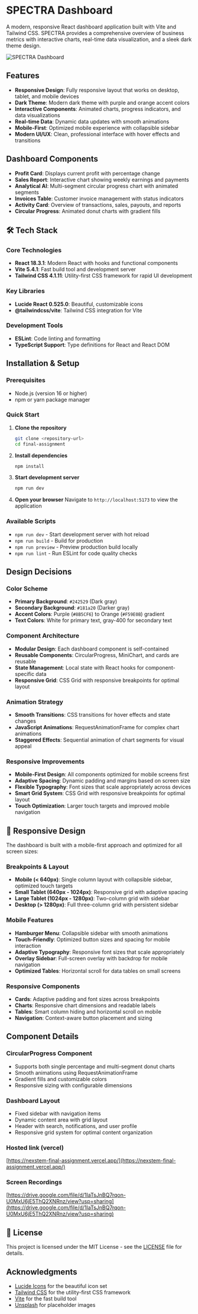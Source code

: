 # SPECTRA Dashboard

A modern, responsive React dashboard application built with Vite and Tailwind CSS. SPECTRA provides a comprehensive overview of business metrics with interactive charts, real-time data visualization, and a sleek dark theme design.

![SPECTRA Dashboard](https://via.placeholder.com/800x400/242529/FFFFFF?text=SPECTRA+Dashboard)

## Features

- **Responsive Design**: Fully responsive layout that works on desktop, tablet, and mobile devices
- **Dark Theme**: Modern dark theme with purple and orange accent colors
- **Interactive Components**: Animated charts, progress indicators, and data visualizations
- **Real-time Data**: Dynamic data updates with smooth animations
- **Mobile-First**: Optimized mobile experience with collapsible sidebar
- **Modern UI/UX**: Clean, professional interface with hover effects and transitions

## Dashboard Components

- **Profit Card**: Displays current profit with percentage change
- **Sales Report**: Interactive chart showing weekly earnings and payments
- **Analytical AI**: Multi-segment circular progress chart with animated segments
- **Invoices Table**: Customer invoice management with status indicators
- **Activity Card**: Overview of transactions, sales, payouts, and reports
- **Circular Progress**: Animated donut charts with gradient fills

## 🛠️ Tech Stack

### Core Technologies

- **React 18.3.1**: Modern React with hooks and functional components
- **Vite 5.4.1**: Fast build tool and development server
- **Tailwind CSS 4.1.11**: Utility-first CSS framework for rapid UI development

### Key Libraries

- **Lucide React 0.525.0**: Beautiful, customizable icons
- **@tailwindcss/vite**: Tailwind CSS integration for Vite

### Development Tools

- **ESLint**: Code linting and formatting
- **TypeScript Support**: Type definitions for React and React DOM

## Installation & Setup

### Prerequisites

- Node.js (version 16 or higher)
- npm or yarn package manager

### Quick Start

1. **Clone the repository**

   ```bash
   git clone <repository-url>
   cd final-assignment
   ```
2. **Install dependencies**

   ```bash
   npm install
   ```
3. **Start development server**

   ```bash
   npm run dev
   ```
4. **Open your browser**
   Navigate to `http://localhost:5173` to view the application

### Available Scripts

- `npm run dev` - Start development server with hot reload
- `npm run build` - Build for production
- `npm run preview` - Preview production build locally
- `npm run lint` - Run ESLint for code quality checks

## Design Decisions

### Color Scheme

- **Primary Background**: `#242529` (Dark gray)
- **Secondary Background**: `#181a20` (Darker gray)
- **Accent Colors**: Purple (`#8B5CF6`) to Orange (`#F59E0B`) gradient
- **Text Colors**: White for primary text, gray-400 for secondary text

### Component Architecture

- **Modular Design**: Each dashboard component is self-contained
- **Reusable Components**: CircularProgress, MiniChart, and cards are reusable
- **State Management**: Local state with React hooks for component-specific data
- **Responsive Grid**: CSS Grid with responsive breakpoints for optimal layout

### Animation Strategy

- **Smooth Transitions**: CSS transitions for hover effects and state changes
- **JavaScript Animations**: RequestAnimationFrame for complex chart animations
- **Staggered Effects**: Sequential animation of chart segments for visual appeal

### Responsive Improvements

- **Mobile-First Design**: All components optimized for mobile screens first
- **Adaptive Spacing**: Dynamic padding and margins based on screen size
- **Flexible Typography**: Font sizes that scale appropriately across devices
- **Smart Grid System**: CSS Grid with responsive breakpoints for optimal layout
- **Touch Optimization**: Larger touch targets and improved mobile navigation

## 📱 Responsive Design

The dashboard is built with a mobile-first approach and optimized for all screen sizes:

### Breakpoints & Layout

- **Mobile (< 640px)**: Single column layout with collapsible sidebar, optimized touch targets
- **Small Tablet (640px - 1024px)**: Responsive grid with adaptive spacing
- **Large Tablet (1024px - 1280px)**: Two-column grid with sidebar
- **Desktop (> 1280px)**: Full three-column grid with persistent sidebar

### Mobile Features

- **Hamburger Menu**: Collapsible sidebar with smooth animations
- **Touch-Friendly**: Optimized button sizes and spacing for mobile interaction
- **Adaptive Typography**: Responsive font sizes that scale appropriately
- **Overlay Sidebar**: Full-screen overlay with backdrop for mobile navigation
- **Optimized Tables**: Horizontal scroll for data tables on small screens

### Responsive Components

- **Cards**: Adaptive padding and font sizes across breakpoints
- **Charts**: Responsive chart dimensions and readable labels
- **Tables**: Smart column hiding and horizontal scroll on mobile
- **Navigation**: Context-aware button placement and sizing

## Component Details

### CircularProgress Component

- Supports both single percentage and multi-segment donut charts
- Smooth animations using RequestAnimationFrame
- Gradient fills and customizable colors
- Responsive sizing with configurable dimensions

### Dashboard Layout

- Fixed sidebar with navigation items
- Dynamic content area with grid layout
- Header with search, notifications, and user profile
- Responsive grid system for optimal content organization

### Hosted link (vercel)

[https://nexstem-final-assignment.vercel.app/](https://nexstem-final-assignment.vercel.app/)

### Screen Recordings

[https://drive.google.com/file/d/1IaTsJnBQ7rqon-U0MxU6jE5ThQ2XNRnz/view?usp=sharing](https://drive.google.com/file/d/1IaTsJnBQ7rqon-U0MxU6jE5ThQ2XNRnz/view?usp=sharing)

## 📄 License

This project is licensed under the MIT License - see the [LICENSE](LICENSE) file for details.

## Acknowledgments

- [Lucide Icons](https://lucide.dev/) for the beautiful icon set
- [Tailwind CSS](https://tailwindcss.com/) for the utility-first CSS framework
- [Vite](https://vitejs.dev/) for the fast build tool
- [Unsplash](https://unsplash.com/) for placeholder images
